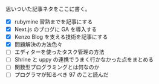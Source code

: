 思いついた記事ネタをここに書く。

- [x] rubymine 習熟までを記事にする
- [x] Next.js のブログに GA を導入する
- [x] Kenzo Blog を支える技術を記事にする
- [x] 問題解決の方法色々
- [ ] エディターを使ったタスク管理の方法
- [ ] Shrine と uppy の連携でうまく行かなかった点をまとめる
- [ ] 関数型プログラミングとは何なのか
- [ ] プログラマが知るべき 97 のこと読んだ
